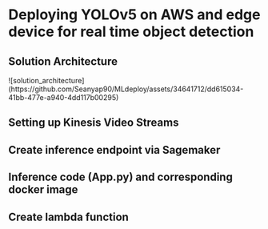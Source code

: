 <h1>Deploying YOLOv5 on AWS and edge device for real time object detection</h1>

<h2>Solution Architecture</h2>
![solution_architecture](https://github.com/Seanyap90/MLdeploy/assets/34641712/dd615034-41bb-477e-a940-4dd117b00295)

<h2>Setting up Kinesis Video Streams</h2>

<h2>Create inference endpoint via Sagemaker</h2>

<h2>Inference code (App.py) and corresponding docker image</h2>

<h2>Create lambda function</h2>

